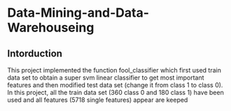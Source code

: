# Data-Mining-and-Data-Warehouseing

Intorduction
-----
This project implemented the function fool_classifier which first used train data set to obtain a super svm linear classifier to get most important features and then modified test data set (change it from class 1 to class 0). In this project, all the train data set (360 class 0 and 180 class 1) have been used and all features (5718 single features) appear are keeped
